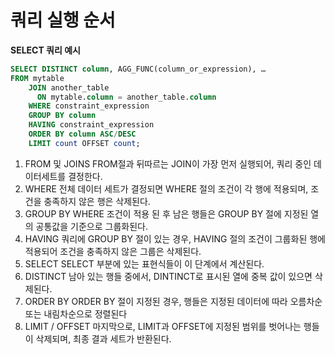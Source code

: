 # 쿼리 실행 순서
**SELECT 쿼리 예시**
```sql
SELECT DISTINCT column, AGG_FUNC(column_or_expression), …
FROM mytable
    JOIN another_table
      ON mytable.column = another_table.column
    WHERE constraint_expression
    GROUP BY column
    HAVING constraint_expression
    ORDER BY column ASC/DESC
    LIMIT count OFFSET count;
```

1. FROM 및 JOINS
   FROM절과 뒤따르는 JOIN이 가장 먼저 실행되어, 쿼리 중인 데이터세트를 결정한다.
2. WHERE
   전체 데이터 세트가 결정되면 WHERE 절의 조건이 각 행에 적용되며, 조건을 충족하지 않은 행은 삭제된다.
3. GROUP BY
   WHERE 조건이 적용 된 후 남은 행들은 GROUP BY 절에 지정된 열의 공통값을 기준으로 그룹화된다.
4. HAVING
   쿼리에 GROUP BY 절이 있는 경우, HAVING 절의 조건이 그룹화된 행에 적용되어 조건을 충족하지 않은 그룹은 삭제된다.
5. SELECT
   SELECT 부분에 있는 표현식들이 이 단계에서 계산된다.
6. DISTINCT
   남아 있는 행들 중에서, DINTINCT로 표시된 열에 중복 값이 있으면 삭제된다.
7. ORDER BY
   ORDER BY 절이 지정된 경우, 행들은 지정된 데이터에 따라 오름차순 또는 내림차순으로 정렬된다
8. LIMIT / OFFSET
   마지막으로, LIMIT과 OFFSET에 지정된 범위를 벗어나는 행들이 삭제되며, 최종 결과 세트가 반환된다.
